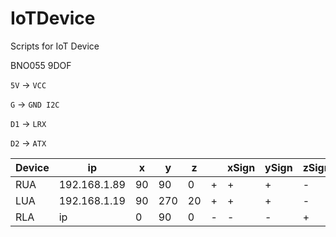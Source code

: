 # IoTDevice
Scripts for IoT Device

BNO055 9DOF


`5V` -> `VCC`

`G`  -> `GND I2C`

`D1` -> `LRX`

`D2` -> `ATX`


|Device|ip|x|y|z||xSign|ySign|zSign|wSign|
|---|---|---|---|---|---|---|---|---|---|
|RUA|192.168.1.89|90|90|0|+|+|+|-|
|LUA|192.168.1.19|90|270|20|+|+|+|-|
|RLA|ip|0|90|0|-|-|-|+|
